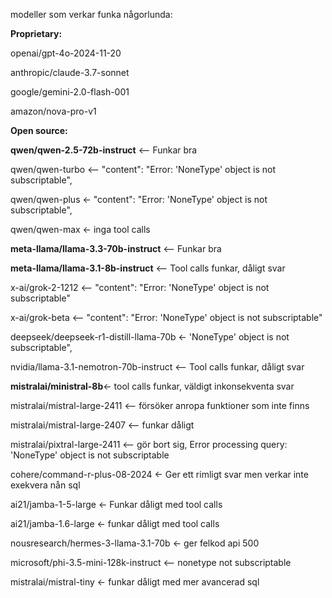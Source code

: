 modeller som verkar funka någorlunda:

**Proprietary:**

openai/gpt-4o-2024-11-20

anthropic/claude-3.7-sonnet

google/gemini-2.0-flash-001

amazon/nova-pro-v1

**Open source:**

**qwen/qwen-2.5-72b-instruct** <-- Funkar bra

qwen/qwen-turbo <--     "content": "Error: 'NoneType' object is not subscriptable",

qwen/qwen-plus <- "content": "Error: 'NoneType' object is not subscriptable",

qwen/qwen-max <- inga tool calls

**meta-llama/llama-3.3-70b-instruct** <-- Funkar bra

**meta-llama/llama-3.1-8b-instruct** <-- Tool calls funkar, dåligt svar

x-ai/grok-2-1212 <--    "content": "Error: 'NoneType' object is not subscriptable"

x-ai/grok-beta <-- "content": "Error: 'NoneType' object is not subscriptable"

deepseek/deepseek-r1-distill-llama-70b <- 'NoneType' object is not subscriptable",

nvidia/llama-3.1-nemotron-70b-instruct <-- Tool calls funkar, dåligt svar

**mistralai/ministral-8b**<- tool calls funkar, väldigt inkonsekventa svar

mistralai/mistral-large-2411 <-- försöker anropa funktioner som inte finns

mistralai/mistral-large-2407 <-- funkar dåligt

mistralai/pixtral-large-2411 <-- gör bort sig, Error processing query: 'NoneType' object is not subscriptable

cohere/command-r-plus-08-2024 <- Ger ett rimligt svar men verkar inte exekvera nån sql

ai21/jamba-1-5-large <- Funkar dåligt med tool calls

ai21/jamba-1.6-large <- funkar dåligt med tool calls

nousresearch/hermes-3-llama-3.1-70b <- ger felkod api 500

microsoft/phi-3.5-mini-128k-instruct <-- nonetype not subscriptable

mistralai/mistral-tiny <- funkar dåligt med mer avancerad sql


